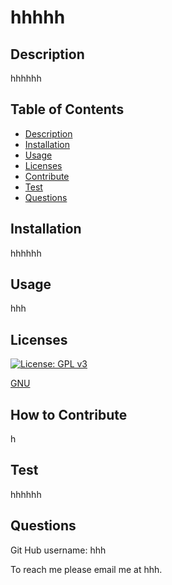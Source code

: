 # hhhhh

## Description
hhhhhh

## Table of Contents
* [Description](#Description)
* [Installation](#Installation)
* [Usage](#Usage)
* [Licenses](#Licenses)
* [Contribute](#Contribute)
* [Test](#Test)
* [Questions](#Questions)


## Installation

hhhhhh

## Usage

hhh

## Licenses

[![License: GPL v3](https://img.shields.io/badge/License-GPLv3-blue.svg)](https://www.gnu.org/licenses/gpl-3.0)
 
[GNU](https://choosealicense.com/licenses/gpl-3.0/)

## How to Contribute

h

## Test
hhhhhh

## Questions
 
Git Hub username:
hhh

To reach me please email me at hhh.  



